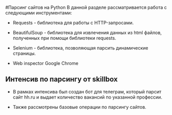 #Парсинг сайтов на Python
В данной разделе рассматривается работа с следующими инструментами:

- Requests - библиотека для работы с HTTP-запросами. 

- BeautifulSoup - библиотека для извлечения данных из html файлов, полученных при помощи библиотеки requests.

- Selenium - библиотека, позволяющая парсить динамические страницы.  

- Web inspector Google Chrome 

## Интенсив по парсингу от skillbox

- В рамках интенсива был создан бот для телеграм, который парсит сайт hh.ru и выдает количество вакансий по указанной профессии.

- Также рассмотрены базовые операции по парсингу сайтов.
